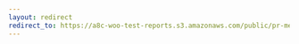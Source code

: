 ```yaml
---
layout: redirect
redirect_to: https://a8c-woo-test-reports.s3.amazonaws.com/public/pr-merge/37388/e2e/index.html
---
```

